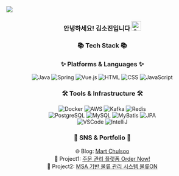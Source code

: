 <img src="https://capsule-render.vercel.app/api?type=waving&color=ff9aa2&height=150&section=header&text=Sojin's%20GitHub&fontSize=42" />

<div align=center>
<h3>안녕하세요! 김소진입니다 <img src="https://raw.githubusercontent.com/Tarikul-Islam-Anik/Animated-Fluent-Emojis/master/Emojis/Smilies/Grinning%20Squinting%20Face.png" alt="Grinning Squinting Face" width="25" height="25" />
</h3>

### 📚 Tech Stack 📚

### ✨ Platforms & Languages ✨  
![Java](https://img.shields.io/badge/Java-007396?style=flat&logo=java&logoColor=white) 
![Spring](https://img.shields.io/badge/Spring_Framework-6DB33F?style=flat&logo=spring&logoColor=white) 
![Vue.js](https://img.shields.io/badge/Vue.js-4FC08D?style=flat&logo=vue.js&logoColor=white) 
![HTML](https://img.shields.io/badge/HTML-E34F26?style=flat&logo=html5&logoColor=white) 
![CSS](https://img.shields.io/badge/CSS-239120?style=flat&logo=css3&logoColor=white) 
![JavaScript](https://img.shields.io/badge/JavaScript-F7DF1E?style=flat&logo=javascript&logoColor=white)


### 🛠 Tools & Infrastructure 🛠  
![Docker](https://img.shields.io/badge/Docker-2496ED?style=flat&logo=docker&logoColor=white) 
![AWS](https://img.shields.io/badge/AWS-232F3E?style=flat&logo=amazon-aws&logoColor=white) 
![Kafka](https://img.shields.io/badge/Kafka-231F20?style=flat&logo=apachekafka&logoColor=white) 
![Redis](https://img.shields.io/badge/Redis-DC382D?style=flat&logo=redis&logoColor=white)  
![PostgreSQL](https://img.shields.io/badge/PostgreSQL-4169E1?style=flat&logo=postgresql&logoColor=white) 
![MySQL](https://img.shields.io/badge/MySQL-4479A1?style=flat&logo=mysql&logoColor=white) 
![MyBatis](https://img.shields.io/badge/MyBatis-000000?style=flat&logo=data&logoColor=white) 
![JPA](https://img.shields.io/badge/JPA-59666C?style=flat&logo=hibernate&logoColor=white)  
![VSCode](https://img.shields.io/badge/VSCode-0078D4?style=flat&logo=visual-studio-code&logoColor=white) 
![IntelliJ](https://img.shields.io/badge/IntelliJ_IDEA-000000?style=flat&logo=intellijidea&logoColor=white)


### 🎨 SNS & Portfolio 🎨  

🌐 Blog: [Mart Chulsoo](https://martt.tistory.com/)  
🐘 Project1: [주문 관리 플랫폼 Order Now!](https://github.com/sojinnuna/Order_Service)  
🐬 Project2: [MSA 기반 물류 관리 시스템 물류ON](https://github.com/sojinnuna/mono-repo)

</div>
